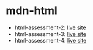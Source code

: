 # mdn-html

- html-assessment-2: [live site](https://html-assessment-2-nu.vercel.app/)
- html-assessment-3: [live site](https://html-assessment-3.vercel.app/)
- html-assessment-4: [live site](https://html-assessment-4.vercel.app/)
